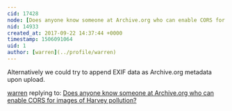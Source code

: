 ```yaml
---
cid: 17428
node: [Does anyone know someone at Archive.org who can enable CORS for images of Harvey pollution?](../notes/warren/09-22-2017/does-anyone-know-someone-at-archive-org-who-can-enable-cors-for-images-of-harvey-pollution)
nid: 14933
created_at: 2017-09-22 14:37:44 +0000
timestamp: 1506091064
uid: 1
author: [warren](../profile/warren)
---
```


Alternatively we could try to append EXIF data as Archive.org metadata upon upload. 

[warren](../profile/warren) replying to: [Does anyone know someone at Archive.org who can enable CORS for images of Harvey pollution?](../notes/warren/09-22-2017/does-anyone-know-someone-at-archive-org-who-can-enable-cors-for-images-of-harvey-pollution)

